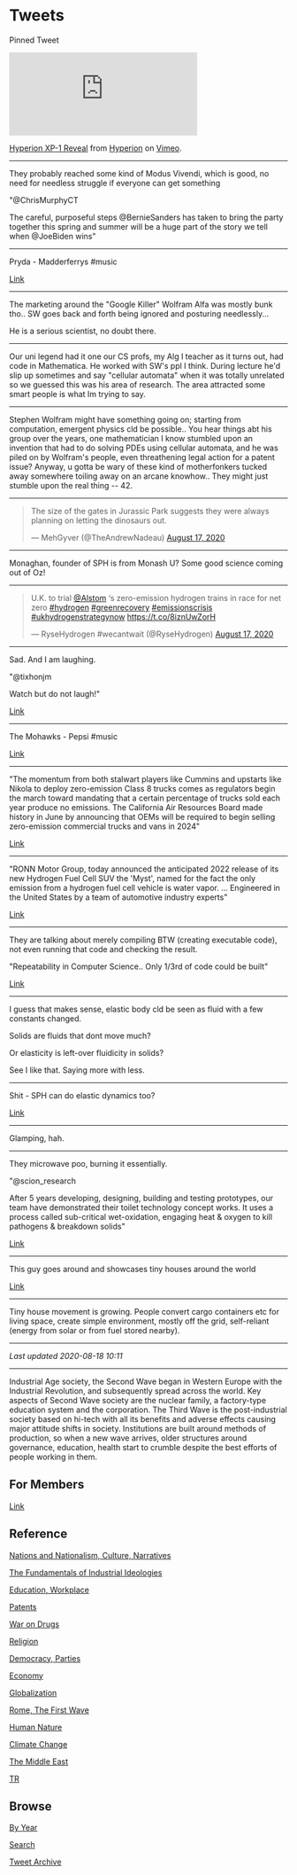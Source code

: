 # Tweets


Pinned Tweet

<iframe src="https://player.vimeo.com/video/446628630" width="340"
frameborder="0" allow="autoplay; fullscreen" allowfullscreen></iframe>
<p><a href="https://vimeo.com/446628630">Hyperion XP-1 Reveal</a> from
<a href="https://vimeo.com/user119552667">Hyperion</a> on <a
href="https://vimeo.com">Vimeo</a>.</p>

---

They probably reached some kind of Modus Vivendi, which is good, no
need for needless struggle if everyone can get something 

"@ChrisMurphyCT

The careful, purposeful steps @BernieSanders has taken to bring the
party together this spring and summer will be a huge part of the story
we tell when @JoeBiden wins"

---

Pryda - Madderferrys \#music

[Link](https://youtu.be/Nyp_BtF1pC8?t=274)

---

The marketing around the "Google Killer" Wolfram Alfa was mostly bunk
tho.. SW goes back and forth being ignored and posturing
needlessly...

He is a serious scientist, no doubt there.

---

Our uni legend had it one our CS profs, my Alg I teacher as it turns
out, had code in Mathematica. He worked with SW's ppl I think. During
lecture he'd slip up sometimes and say "cellular automata" when it was
totally unrelated so we guessed this was his area of research. The
area attracted some smart people is what Im trying to say.

---

Stephen Wolfram might have something going on; starting from
computation, emergent physics cld be possible.. You hear things abt
his group over the years, one mathematician I know stumbled upon an
invention that had to do solving PDEs using cellular automata, and he
was piled on by Wolfram's people, even threathening legal action for a
patent issue?  Anyway, u gotta be wary of these kind of motherfonkers
tucked away somewhere toiling away on an arcane knowhow.. They might
just stumble upon the real thing -- 42.

---

<blockquote class="twitter-tweet"><p lang="en" dir="ltr">The size of the gates in Jurassic Park suggests they were always planning on letting the dinosaurs out.</p>&mdash; MehGyver (@TheAndrewNadeau) <a href="https://twitter.com/TheAndrewNadeau/status/1295179407678734336?ref_src=twsrc%5Etfw">August 17, 2020</a></blockquote> <script async src="https://platform.twitter.com/widgets.js" charset="utf-8"></script>

---


Monaghan, founder of SPH is from Monash U? Some good science coming
out of Oz!

---

<blockquote class="twitter-tweet"><p lang="en" dir="ltr">U.K. to trial <a href="https://twitter.com/Alstom?ref_src=twsrc%5Etfw">@Alstom</a> ‘s zero-emission hydrogen trains in race for net zero <a href="https://twitter.com/hashtag/hydrogen?src=hash&amp;ref_src=twsrc%5Etfw">#hydrogen</a> <a href="https://twitter.com/hashtag/greenrecovery?src=hash&amp;ref_src=twsrc%5Etfw">#greenrecovery</a> <a href="https://twitter.com/hashtag/emissionscrisis?src=hash&amp;ref_src=twsrc%5Etfw">#emissionscrisis</a> <a href="https://twitter.com/hashtag/ukhydrogenstrategynow?src=hash&amp;ref_src=twsrc%5Etfw">#ukhydrogenstrategynow</a> <a href="https://t.co/8iznUwZorH">https://t.co/8iznUwZorH</a></p>&mdash; RyseHydrogen #wecantwait (@RyseHydrogen) <a href="https://twitter.com/RyseHydrogen/status/1295280260817260545?ref_src=twsrc%5Etfw">August 17, 2020</a></blockquote> <script async src="https://platform.twitter.com/widgets.js" charset="utf-8"></script>

---

Sad. And I am laughing. 

"@tixhonjm

Watch but do not laugh!"

[Link](https://twitter.com/tixhonjm/status/1295033816252329985)

---

The Mohawks - Pepsi \#music

[Link](https://youtu.be/EoS0001UlI8?t=33)

---

"The momentum from both stalwart players like Cummins and upstarts like
Nikola to deploy zero-emission Class 8 trucks comes as regulators
begin the march toward mandating that a certain percentage of trucks
sold each year produce no emissions. The California Air Resources
Board made history in June by announcing that OEMs will be required to
begin selling zero-emission commercial trucks and vans in 2024"

[Link](https://www.ccjdigital.com/hydrogen-fuel-cell-future/)

---

"RONN Motor Group, today announced the anticipated 2022 release of its
new Hydrogen Fuel Cell SUV the 'Myst', named for the fact the only
emission from a hydrogen fuel cell vehicle is water
vapor. ... Engineered in the United States by a team of automotive
industry experts"

[Link](https://www.globenewswire.com/news-release/2020/08/10/2075845/0/en/RONN-MOTOR-GROUP-INC-ANNOUNCES-TODAY-ITS-FIRST-HYDROGEN-FUEL-CELL-SUV-NAMED-MYST-ANTICIPATED-FOR-LIMITED-RELEASE-IN-CALIFORNIA-AND-CHINA-MARKETS-IN-2022.html)

---

They are talking about merely compiling BTW (creating executable
code), not even running that code and checking the result.

"Repeatability in Computer Science.. Only 1/3rd of code could be built"

[Link](http://reproducibility.cs.arizona.edu/)

---

I guess that makes sense, elastic body cld be seen as fluid with a few
constants changed.

Solids are fluids that dont move much?

Or elasticity is left-over fluidicity in solids?

See I like that. Saying more with less. 

---

Shit - SPH can do elastic dynamics too? 

[Link](https://youtu.be/l-f16KjR9Bw?t=498)

---

Glamping, hah.

---

They microwave poo, burning it essentially. 

"@scion_research

After 5 years developing, designing, building and testing prototypes,
our team have demonstrated their toilet technology concept works. It
uses a process called sub-critical wet-oxidation, engaging heat &
oxygen to kill pathogens & breakdown solids"

[Link](https://twitter.com/scion_research/status/1278139514318401537)

---

This guy goes around and showcases tiny houses around the world

[Link](https://www.youtube.com/user/livingbigtinyhouse)

---

Tiny house movement is growing. People convert cargo containers etc
for living space, create simple environment, mostly off the grid,
self-reliant (energy from solar or from fuel stored nearby).

---

*Last updated 2020-08-18 10:11*

---

Industrial Age society, the Second Wave began in Western Europe with
the Industrial Revolution, and subsequently spread across the
world. Key aspects of Second Wave society are the nuclear family, a
factory-type education system and the corporation. The Third Wave is
the post-industrial society based on hi-tech with all its benefits and
adverse effects causing major attitude shifts in society. Institutions
are built around methods of production, so when a new wave arrives,
older structures around governance, education, health start to crumble
despite the best efforts of people working in them.

## For Members

[Link](https://thirdwave-members.herokuapp.com)

## Reference

[Nations and Nationalism, Culture, Narratives](/2013/02/nations-and-nationalism.md)

[The Fundamentals of Industrial Ideologies](/2011/04/fundamentals-of-industrial-ideologies.md)

[Education, Workplace](2017/09/education-workplace.md)

[Patents](/2018/09/patents.md)

[War on Drugs](/2019/11/war-on-drugs.md)

[Religion](/2015/04/god-religion.md)

[Democracy, Parties](/2016/11/democracy.md)

[Economy](/2018/05/economy.md)

[Globalization](/2018/09/globalization.md)

[Rome, The First Wave](/2017/12/rome.md)

[Human Nature](/2020/07/human-nature.md)

[Climate Change](/2018/12/climate.md)

[The Middle East](/2019/07/middleeast.md)

[TR](../tr)

## Browse

[By Year](years.md)

[Search](search.html)

[Tweet Archive](/tweets/README.md)
